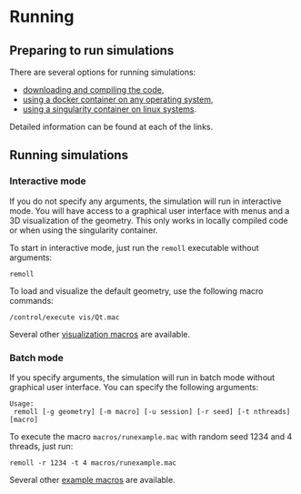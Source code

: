 # Running

## Preparing to run simulations

There are several options for running simulations:
- [downloading and compiling the code](README.Compiling.md),
- [using a docker container on any operating system](README.Docker.md),
- [using a singularity container on linux systems](README.Singularity.md).

Detailed information can be found at each of the links.

## Running simulations

### Interactive mode

If you do not specify any arguments, the simulation will run in interactive mode. You will have access to a graphical user interface with menus and a 3D visualization of the geometry. This only works in locally compiled code or when using the singularity container.

To start in interactive mode, just run the `remoll` executable without arguments:
```
remoll
```

To load and visualize the default geometry, use the following macro commands:
```
/control/execute vis/Qt.mac
```
Several other [visualization macros](vis/README.md) are available.

### Batch mode

If you specify arguments, the simulation will run in batch mode without graphical user interface. You can specify the following arguments:
```
Usage:
 remoll [-g geometry] [-m macro] [-u session] [-r seed] [-t nthreads] [macro]
```

To execute the macro `macros/runexample.mac` with random seed 1234 and 4 threads, just run:
```
remoll -r 1234 -t 4 macros/runexample.mac
```

Several other [example macros](macros/README.md) are available.
